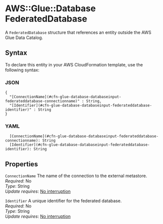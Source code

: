 # AWS::Glue::Database FederatedDatabase<a name="aws-properties-glue-database-databaseinput-federateddatabase"></a>

A `FederatedDatabase` structure that references an entity outside the AWS Glue Data Catalog\.

## Syntax<a name="aws-properties-glue-database-databaseinput-federateddatabase-syntax"></a>

To declare this entity in your AWS CloudFormation template, use the following syntax:

### JSON<a name="aws-properties-glue-database-databaseinput-federateddatabase-syntax.json"></a>

```
{
  "[ConnectionName](#cfn-glue-database-databaseinput-federateddatabase-connectionname)" : String,
  "[Identifier](#cfn-glue-database-databaseinput-federateddatabase-identifier)" : String
}
```

### YAML<a name="aws-properties-glue-database-databaseinput-federateddatabase-syntax.yaml"></a>

```
  [ConnectionName](#cfn-glue-database-databaseinput-federateddatabase-connectionname): String
  [Identifier](#cfn-glue-database-databaseinput-federateddatabase-identifier): String
```

## Properties<a name="aws-properties-glue-database-databaseinput-federateddatabase-properties"></a>

`ConnectionName`  <a name="cfn-glue-database-databaseinput-federateddatabase-connectionname"></a>
The name of the connection to the external metastore\.  
*Required*: No  
*Type*: String  
*Update requires*: [No interruption](https://docs.aws.amazon.com/AWSCloudFormation/latest/UserGuide/using-cfn-updating-stacks-update-behaviors.html#update-no-interrupt)

`Identifier`  <a name="cfn-glue-database-databaseinput-federateddatabase-identifier"></a>
A unique identifier for the federated database\.  
*Required*: No  
*Type*: String  
*Update requires*: [No interruption](https://docs.aws.amazon.com/AWSCloudFormation/latest/UserGuide/using-cfn-updating-stacks-update-behaviors.html#update-no-interrupt)